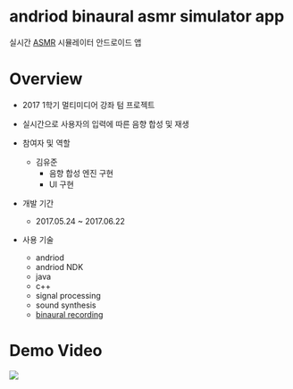 # andriod binaural asmr simulator app

실시간 [ASMR](https://en.wikipedia.org/wiki/Autonomous_sensory_meridian_response) 시뮬레이터 안드로이드 앱

# Overview

-   2017 1학기 멀티미디어 강좌 텀 프로젝트
-   실시간으로 사용자의 입력에 따른 음향 합성 및 재생
-   참여자 및 역할

    -   김유준
        -   음향 합성 엔진 구현
        -   UI 구현

-   개발 기간

    -   2017.05.24 ~ 2017.06.22

-   사용 기술

    -   andriod
    -   andriod NDK
    -   java
    -   c++
    -   signal processing
    -   sound synthesis
    -   [binaural recording](https://en.wikipedia.org/wiki/Binaural_recording) 

# Demo Video


[![](http://img.youtube.com/vi/bjVMhjAVgCo/0.jpg)](http://www.youtube.com/watch?v=bjVMhjAVgCo)

